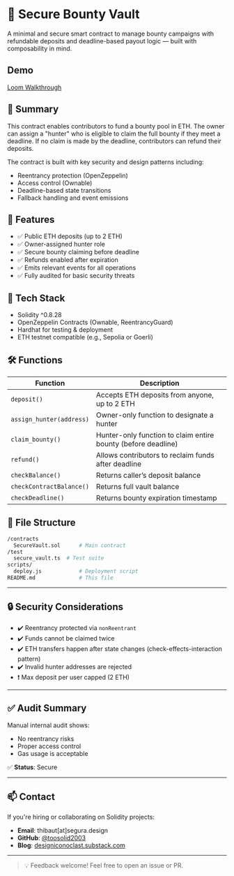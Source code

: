 # 🔐 Secure Bounty Vault

A minimal and secure smart contract to manage bounty campaigns with refundable deposits and deadline-based payout logic — 
built with composability in mind.

## Demo
[Loom Walkthrough](https://www.loom.com/share/c358a16d411b468ea7b156a7752aabf8?sid=b7b82c55-38b4-41a2-9c3c-a357d9fde222)

## 📌 Summary

This contract enables contributors to fund a bounty pool in ETH. The owner can assign a "hunter" who is eligible to claim the full bounty if they meet a deadline. If no claim is made by the deadline, contributors can refund their deposits. 

The contract is built with key security and design patterns including:
- Reentrancy protection (OpenZeppelin)
- Access control (Ownable)
- Deadline-based state transitions
- Fallback handling and event emissions

## 🚀 Features

- ✅ Public ETH deposits (up to 2 ETH)
- ✅ Owner-assigned hunter role
- ✅ Secure bounty claiming before deadline
- ✅ Refunds enabled after expiration
- ✅ Emits relevant events for all operations
- ✅ Fully audited for basic security threats

## 🔧 Tech Stack

- Solidity ^0.8.28
- OpenZeppelin Contracts (Ownable, ReentrancyGuard)
- Hardhat for testing & deployment
- ETH testnet compatible (e.g., Sepolia or Goerli)

## 🛠️ Functions

| Function | Description |
|---------|-------------|
| `deposit()` | Accepts ETH deposits from anyone, up to 2 ETH |
| `assign_hunter(address)` | Owner-only function to designate a hunter |
| `claim_bounty()` | Hunter-only function to claim entire bounty (before deadline) |
| `refund()` | Allows contributors to reclaim funds after deadline |
| `checkBalance()` | Returns caller’s deposit balance |
| `checkContractBalance()` | Returns full vault balance |
| `checkDeadline()` | Returns bounty expiration timestamp |

## 📂 File Structure

```bash
/contracts
  SecureVault.sol      # Main contract
/test
  secure_vault.ts  # Test suite
scripts/
  deploy.js            # Deployment script
README.md              # This file

```
---

## 🔒 Security Considerations

- ✔️ Reentrancy protected via `nonReentrant`
- ✔️ Funds cannot be claimed twice
- ✔️ ETH transfers happen after state changes (check-effects-interaction pattern)
- ✔️ Invalid hunter addresses are rejected
- ❗ Max deposit per user capped (2 ETH)

---

## ✅ Audit Summary

Manual internal audit shows:

- No reentrancy risks
- Proper access control
- Gas usage is acceptable

✅ **Status**: Secure 


---

## 📫 Contact

If you're hiring or collaborating on Solidity projects:

- **Email**: thibaut[at]segura.design
- **GitHub**: [@toosolid2003](https://github.com/toosolid2003)  
- **Blog**: [designiconoclast.substack.com](https://designiconoclast.substack.com)

---

> 💡 Feedback welcome! Feel free to open an issue or PR.